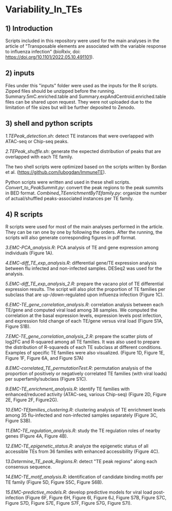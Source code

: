 # Variability_In_TEs

## 1) Introduction
Scripts included in this repository were used for the main analyses in the article of "Transposable elements are associated with the variable response to influenza infection" (bioRxiv, doi: https://doi.org/10.1101/2022.05.10.491101).

## 2) inputs
Files under this "inputs" folder were used as the inputs for the R scripts. Zipped files should be unzipped before the running. Summary.5mC.enriched.table and Summary.expAndCentroid.enriched.table files can be shared upon request. They were not uploaded due to the limitation of file sizes but will be further deposited to Zenodo.

## 3) shell and python scripts
*1.TEPeak_detection.sh*: detect TE instances that were overlapped with ATAC-seq or Chip-seq peaks. 

*2.TEPeak_shuffle.sh*: generate the expected distribution of peaks that are overlapped with each TE family.

The two shell scripts were optimized based on the scripts written by Bordan et al. (https://github.com/lubogdan/ImmuneTE).

Python scripts were written and used in these shell scripts. *Convert_to_PeakSummit.py*: convert the peak regions to the peak summits in BED format. *Combined_TEenrichmentByTEfamily.py*: organize the number of actual/shuffled peaks-associated instances per TE family. 

## 4) R scripts
R scripts were used for most of the main analyses performed in the article. They can be ran one by one by following the orders. After the running, the scripts will also generate corresponding figures in pdf format.

*3.EMC-PCA_analysis.R*: PCA analysis of TE and gene expression among individuals (Figure 1A).

*4.EMC-diff_TE_exp_analysis.R*: differential gene/TE expression analysis between flu infected and non-infected samples. DESeq2 was used for the analysis.

*5.EMC-diff_TE_exp_analysis_2.R*: prepare the vacano plot of TE differential expression results. The script will also plot the proportion of TE families per subclass that are up-/down-regulated upon influenza infection (Figure 1C).

*6.EMC-TE_gene_correlation_analysis.R*: correlation analysis between each TE/gene and computed viral load among 38 samples. We computed the correlation at the basal expression levels, expression levels post infection, and expression fold change of each TE/gene versus viral load (Figure S1A, Figure S1B).

*7.EMC-TE_gene_correlation_analysis_2.R*: prepare the scatter plots of log2FC and R-squared among all TE families. It was also used to prepare the distribution of R-squareds of each TE subclass at different conditions. Examples of specific TE families were also visualized. (Figure 1D, Figure 1E, Figure 1F, Figure 6A, and Figure S7A)

*8.EMC-correlated_TE_permutationTest.R*: permutation analysis of the proportion of positively or negatively correlated TE families (with viral loads) per superfamily/subclass (Figure S1C).

*9.EMC-TE_enrichment_analysis.R*: identify TE families with enhanced/reduced activity (ATAC-seq, various Chip-seq) (Figure 2D, Figure 2E, Figure 2F, Figure2G).

*10.EMC-TEfamilies_clustering.R*: clustering analysis of TE enrichment levels among 35 flu-infected and non-infected samples separately (Figure 3C, Figure S3B).

*11.EMC-TE_regulation_analysis.R*: study the TE regulation roles of nearby genes (Figure 4A, Figure 4B). 

*12.EMC-TE_epigenetic_status.R*: analyze the epigenetic status of all accessible TEs from 36 families with enhanced accessibility (Figure 4C).

*13.Determine_TE_peak_Regions.R*: detect "TE peak regions" along each consensus sequence.

*14.EMC-TE_motif_analysis.R*: identification of candidate binding motifs per TE family (Figure 5D, Figure S5C, Figure S6B).

*15.EMC-predictive_models.R*: develop predictive models for viral load post-infection (Figure 6F, Figure 6H, Figure 6I, Figure 6J, Figure S7B, Figure S7C, Figure S7D, Figure S7E, Figure S7F, Figure S7G, Figure S7I). 
